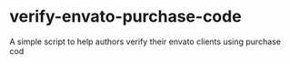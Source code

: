 # verify-envato-purchase-code
A simple script to help authors verify their envato clients using purchase cod

